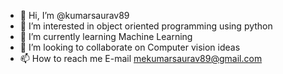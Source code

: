 - 👋 Hi, I’m @kumarsaurav89
- 👀 I’m interested in object oriented programming using python
- 🌱 I’m currently learning Machine Learning
- 💞️ I’m looking to collaborate on Computer vision ideas
- 📫 How to reach me E-mail mekumarsaurav89@gmail.com

<!---
kumarsaurav89/kumarsaurav89 is a ✨ special ✨ repository because its `README.md` (this file) appears on your GitHub profile.
You can click the Preview link to take a look at your changes.
--->
